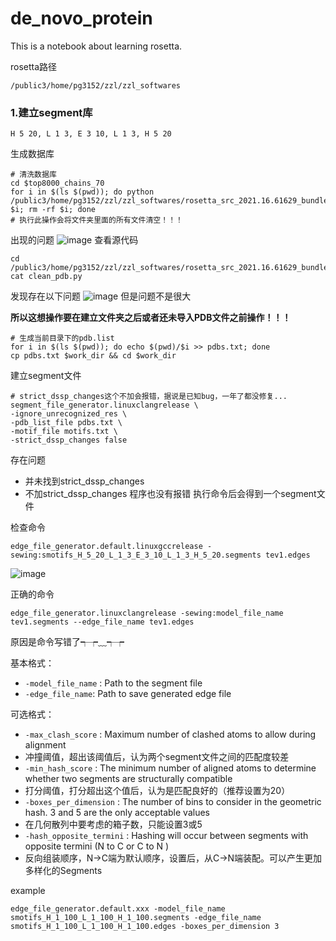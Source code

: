 # de_novo_protein
This is a notebook about learning rosetta.

rosetta路径
```
/public3/home/pg3152/zzl/zzl_softwares
```

### 1.建立segment库

```
H 5 20, L 1 3, E 3 10, L 1 3, H 5 20
```

生成数据库
```
# 清洗数据库
cd $top8000_chains_70
for i in $(ls $(pwd)); do python /public3/home/pg3152/zzl/zzl_softwares/rosetta_src_2021.16.61629_bundle/main/tools/fragment_tools/pdb2vall/pdb_scripts/clean_pdb.py $i; rm -rf $i; done
# 执行此操作会将文件夹里面的所有文件清空！！！
```
出现的问题
![image](https://user-images.githubusercontent.com/64938817/166611864-5143b60b-68f0-4dfc-81aa-752e33dd721d.png)
查看源代码
```
cd /public3/home/pg3152/zzl/zzl_softwares/rosetta_src_2021.16.61629_bundle/main/tools/fragment_tools/pdb2vall/pdb_scripts/
cat clean_pdb.py 
```
发现存在以下问题
![image](https://user-images.githubusercontent.com/64938817/166611991-109e549a-77fb-462d-abc8-652dfd51ac06.png)
但是问题不是很大

**所以这想操作要在建立文件夹之后或者还未导入PDB文件之前操作！！！**

```
# 生成当前目录下的pdb.list
for i in $(ls $(pwd)); do echo $(pwd)/$i >> pdbs.txt; done
cp pdbs.txt $work_dir && cd $work_dir
```
建立segment文件
```
# strict_dssp_changes这个不加会报错，据说是已知bug，一年了都没修复...
segment_file_generator.linuxclangrelease \
-ignore_unrecognized_res \
-pdb_list_file pdbs.txt \
-motif_file motifs.txt \
-strict_dssp_changes false
```
存在问题

* 并未找到strict_dssp_changes
* 不加strict_dssp_changes 程序也没有报错
执行命令后会得到一个segment文件

检查命令

```
edge_file_generator.default.linuxgccrelease -sewing:smotifs_H_5_20_L_1_3_E_3_10_L_1_3_H_5_20.segments tev1.edges
```

![image](https://user-images.githubusercontent.com/64938817/166854018-a1caa82c-cbbd-4629-9cb8-72525d4ca728.png)


正确的命令
```
edge_file_generator.linuxclangrelease -sewing:model_file_name tev1.segments --edge_file_name tev1.edges
```
原因是命令写错了┭┮﹏┭┮

基本格式：
* `-model_file_name` : Path to the segment file
* `-edge_file_name`: Path to save generated edge file

可选格式：
* `-max_clash_score` : Maximum number of clashed atoms to allow during alignment
* 冲撞阈值，超出该阈值后，认为两个segment文件之间的匹配度较差
* `-min_hash_score` : The minimum number of aligned atoms to determine whether two segments are structurally compatible
* 打分阈值，打分超出这个值后，认为是匹配良好的（推荐设置为20）
* `-boxes_per_dimension` : The number of bins to consider in the geometric hash. 3 and 5 are the only acceptable values
* 在几何散列中要考虑的箱子数，只能设置3或5
* `-hash_opposite_termini` : Hashing will occur between segments with opposite termini (N to C or C to N )
* 反向组装顺序，N->C端为默认顺序，设置后，从C->N端装配。可以产生更加多样化的Segments

example
```
edge_file_generator.default.xxx -model_file_name smotifs_H_1_100_L_1_100_H_1_100.segments -edge_file_name smotifs_H_1_100_L_1_100_H_1_100.edges -boxes_per_dimension 3
```
